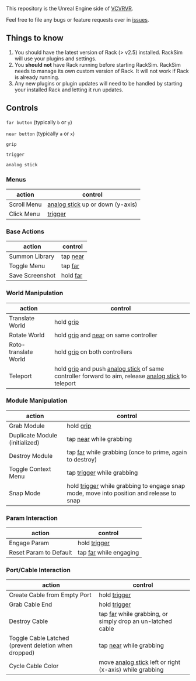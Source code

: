 This repository is the Unreal Engine side of [VCVRVR](https://blog.gotno.net/vcvrvr).

Feel free to file any bugs or feature requests over in [issues](https://github.com/gotno/racksim/issues).

## Things to know
1. You should have the latest version of Rack (> v2.5) installed. RackSim will use your plugins and settings.
2. You **should not** have Rack running before starting RackSim. RackSim needs to manage its own custom version of Rack. It will not work if Rack is already running.
3. Any new plugins or plugin updates will need to be handled by starting your installed Rack and letting it run updates.


## Controls
<a name="far">`far button`</a> (typically `b` or `y`)

<a name="near">`near button`</a> (typically `a` or `x`)

<a name="grip">`grip`</a>

<a name="trigger">`trigger`</a>

<a name="stick">`analog stick`</a>

### Menus
| action | control |
| --- | --- |
| Scroll Menu | [analog stick](#stick) up or down (y-axis) |
| Click Menu | [trigger](#trigger) |

### Base Actions
| action | control |
| --- | --- |
| Summon Library | tap [near](#near) |
| Toggle Menu | tap [far](#far) |
| Save Screenshot | hold [far](#far) |

### World Manipulation
| action | control |
| --- | --- |
| Translate World | hold [grip](#grip) |
| Rotate World | hold [grip](#grip) and [near](#near) on same controller |
| Roto-translate World | hold [grip](#grip) on both controllers |
| Teleport | hold [grip](#grip) and push [analog stick](#stick) of same controller forward to aim, release [analog stick](#stick) to teleport |

### Module Manipulation
| action | control |
| --- | --- |
| Grab Module | hold [grip](#grip) |
| Duplicate Module (initialized) | tap [near](#near) while grabbing |
| Destroy Module | tap [far](#far) while grabbing (once to prime, again to destroy) |
| Toggle Context Menu | tap [trigger](#trigger) while grabbing |
| Snap Mode | hold [trigger](#trigger) while grabbing to engage snap mode, move into position and release to snap |

### Param Interaction
| action | control |
| --- | --- |
| Engage Param | hold [trigger](#trigger) |
| Reset Param to Default | tap [far](#far) while engaging |

### Port/Cable Interaction
| action | control |
| --- | --- |
| Create Cable from Empty Port | hold [trigger](#trigger) |
| Grab Cable End | hold [trigger](#trigger) |
| Destroy Cable | tap [far](#far) while grabbing, or simply drop an un-latched cable |
| Toggle Cable Latched (prevent deletion when dropped) | tap [near](#far) while grabbing |
| Cycle Cable Color | move [analog stick](#stick) left or right (x-axis) while grabbing |

